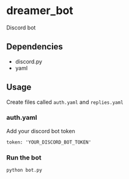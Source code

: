 # dreamer_bot
Discord bot

## Dependencies
- discord.py
- yaml

## Usage
Create files called `auth.yaml` and `replies.yaml`

### auth.yaml
Add your discord bot token

```
token: 'YOUR_DISCORD_BOT_TOKEN'
```


### Run the bot
`python bot.py`
